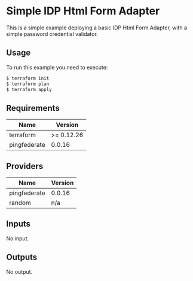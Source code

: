 # Simple IDP Html Form Adapter

This is a simple example deploying a basic IDP Html Form Adapter, with a simple password credential validator.

## Usage

To run this example you need to execute:

```bash
$ terraform init
$ terraform plan
$ terraform apply
```

<!-- BEGINNING OF PRE-COMMIT-TERRAFORM DOCS HOOK -->
## Requirements

| Name | Version |
|------|---------|
| terraform | >= 0.12.26 |
| pingfederate | 0.0.16 |

## Providers

| Name | Version |
|------|---------|
| pingfederate | 0.0.16 |
| random | n/a |

## Inputs

No input.

## Outputs

No output.

<!-- END OF PRE-COMMIT-TERRAFORM DOCS HOOK -->
